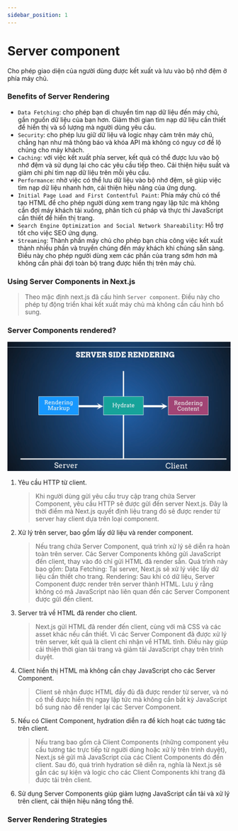 ```yaml
---
sidebar_position: 1
---
```


# Server component

Cho phép giao diện của người dùng được kết xuất và lưu vào bộ nhớ đệm ở phía máy chủ.

### Benefits of Server Rendering

- `Data Fetching`: cho phép bạn di chuyển tìm nạp dữ liệu đến máy chủ, gần nguồn dữ liệu của bạn hơn. Giảm thời gian tìm nạp dữ liệu cần thiết để hiển thị và số lượng mà người dùng yêu cầu.
- `Security`: cho phép lưu giữ dữ liệu và logic nhạy cảm trên máy chủ, chẳng hạn như mã thông báo và khóa API mà không có nguy cơ để lộ chúng cho máy khách.
- `Caching`: với việc kết xuất phía server, kết quả có thể được lưu vào bộ nhớ đệm và sử dụng lại cho các yêu cầu tiếp theo. Cải thiện hiệu suất và giảm chi phí tìm nạp dữ liệu trên mỗi yêu cầu.
- `Performance`: nhờ việc có thể lưu dữ liệu vào bộ nhớ đệm, sẽ giúp việc tìm nạp dữ liệu nhanh hơn, cải thiện hiệu năng của ứng dụng.
- `Initial Page Load and First Contentful Paint`: Phía máy chủ có thể tạo HTML để cho phép người dùng xem trang ngay lập tức mà không cần đợi máy khách tải xuống, phân tích cú pháp và thực thi JavaScript cần thiết để hiển thị trang.
- `Search Engine Optimization and Social Network Shareability`: Hỗ trợ tốt cho việc SEO ứng dụng.
- `Streaming`: Thành phần máy chủ cho phép bạn chia công việc kết xuất thành nhiều phần và truyền chúng đến máy khách khi chúng sẵn sàng. Điều này cho phép người dùng xem các phần của trang sớm hơn mà không cần phải đợi toàn bộ trang được hiển thị trên máy chủ.

### Using Server Components in Next.js

> Theo mặc định next.js đã cấu hình `Server component`. Điều này cho phép tự động triển khai kết xuất máy chủ mà không cần cấu hình bổ sung.

### Server Components rendered?

![ssr works](../../images/how-ssr-works.png)

1. Yêu cầu HTTP từ client.
   > Khi người dùng gửi yêu cầu truy cập trang chứa Server Component, yêu cầu HTTP sẽ được gửi đến server Next.js. Đây là thời điểm mà Next.js quyết định liệu trang đó sẽ được render từ server hay client dựa trên loại component.
2. Xử lý trên server, bao gồm lấy dữ liệu và render component.
   > Nếu trang chứa Server Component, quá trình xử lý sẽ diễn ra hoàn toàn trên server. Các Server Components không gửi JavaScript đến client, thay vào đó chỉ gửi HTML đã render sẵn. Quá trình này bao gồm:
   > Data Fetching: Tại server, Next.js sẽ xử lý việc lấy dữ liệu cần thiết cho trang.
   > Rendering: Sau khi có dữ liệu, Server Component được render trên server thành HTML. Lưu ý rằng không có mã JavaScript nào liên quan đến các Server Component được gửi đến client.
3. Server trả về HTML đã render cho client.
   > Next.js gửi HTML đã render đến client, cùng với mã CSS và các asset khác nếu cần thiết. Vì các Server Component đã được xử lý trên server, kết quả là client chỉ nhận về HTML tĩnh. Điều này giúp cải thiện thời gian tải trang và giảm tải JavaScript chạy trên trình duyệt.
4. Client hiển thị HTML mà không cần chạy JavaScript cho các Server Component.
   > Client sẽ nhận được HTML đầy đủ đã được render từ server, và nó có thể được hiển thị ngay lập tức mà không cần bất kỳ JavaScript bổ sung nào để render lại các Server Component.
5. Nếu có Client Component, hydration diễn ra để kích hoạt các tương tác trên client.
   > Nếu trang bao gồm cả Client Components (những component yêu cầu tương tác trực tiếp từ người dùng hoặc xử lý trên trình duyệt), Next.js sẽ gửi mã JavaScript của các Client Components đó đến client. Sau đó, quá trình hydration sẽ diễn ra, nghĩa là Next.js sẽ gắn các sự kiện và logic cho các Client Components khi trang đã được tải trên client.
6. Sử dụng Server Components giúp giảm lượng JavaScript cần tải và xử lý trên client, cải thiện hiệu năng tổng thể.

### Server Rendering Strategies
